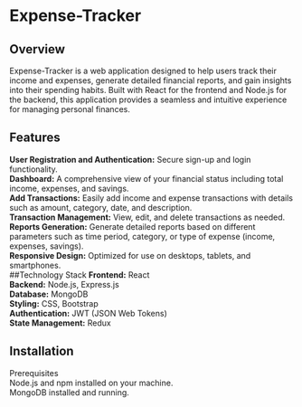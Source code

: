 # Expense-Tracker
## Overview
Expense-Tracker is a web application designed to help users track their income and expenses, generate detailed financial reports, and gain insights into their spending habits. Built with React for the frontend and Node.js for the backend, this application provides a seamless and intuitive experience for managing personal finances.

## Features
**User Registration and Authentication:** Secure sign-up and login functionality.<br />
**Dashboard:** A comprehensive view of your financial status including total income, expenses, and savings.<br />
**Add Transactions:** Easily add income and expense transactions with details such as amount, category, date, and description.<br />
**Transaction Management:** View, edit, and delete transactions as needed.<br />
**Reports Generation:** Generate detailed reports based on different parameters such as time period, category, or type of expense (income, expenses, savings).<br />
**Responsive Design:** Optimized for use on desktops, tablets, and smartphones.<br />
##Technology Stack
**Frontend:** React<br />
**Backend:** Node.js, Express.js<br />
**Database:** MongoDB<br />
**Styling:** CSS, Bootstrap<br />
**Authentication:** JWT (JSON Web Tokens)<br />
**State Management:** Redux<br />
## Installation
Prerequisites<br />
Node.js and npm installed on your machine.<br />
MongoDB installed and running.<br />
